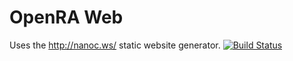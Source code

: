 OpenRA Web
==========

Uses the http://nanoc.ws/ static website generator. [![Build Status](https://travis-ci.org/OpenRA/OpenRAWeb.png?branch=master)](https://travis-ci.org/OpenRA/OpenRAWeb)
